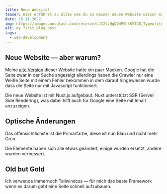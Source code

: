 ```yaml
---
title: Neue Website!
teaser: Hier erfährst du alles was du zu meiner neuen Website wissen musst!
date: 15.11.2022
img: https://images.unsplash.com/reserve/LJIZlzHgQ7WPSh5KVTCB_Typewriter.jpg?ixlib=rb-1.2.1&auto=format&fit=crop&w=800&q=60
alt: my first blog post
tags: 
  - web-development
---
```



## Neue Website &mdash; aber warum?
Meine [alte Version](https://old.janikrabenstein.de) dieser Website hatte ein paar Macken.
Google hat die Seite zwar in der Suche angezeigt allerdings haben die Crawler nur eine Weiße Seite mit einem Fehler bekommen in dem darauf hingewiesen wurde dass die Seite nur mit Javascript funktioniert.

Die neue Website ist mit Nuxt.js aufgebaut. Nuxt unterstützt SSR (Server Side Rendering), was dabei hilft auch für Google eine Seite mit Inhalt anzuzeigen.

## Optische Änderungen
Das offensichtlichste ist die Primärfarbe, diese ist nun Blau und nicht mehr Grün.

Die Elemente haben sich alle etwas geändert, einige wurden ersetzt, andere wurden verbessert.

## Old but Gold
Ich verwende immernoch Tailwindcss &mdash; für mich das beste Framework wenn es darum geht eine Seite schnell aufzubauen.
